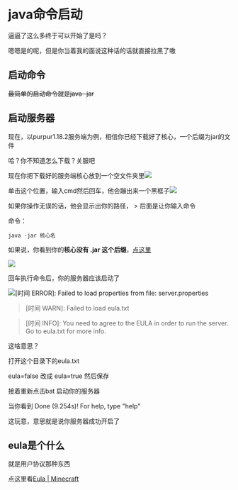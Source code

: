 # java命令启动

逼逼了这么多终于可以开始了是吗？

嗯嗯是的呢，但是你当着我的面说这种话的话就直接拉黑了嗷



## 启动命令

~~最简单的启动命令就是java -jar~~



## 启动服务器

现在，以purpur1.18.2服务端为例，相信你已经下载好了核心，一个后缀为jar的文件

哈？你不知道怎么下载？关服吧



现在你把下载好的服务端核心放到一个空文件夹里![](https://uploader.shimo.im/f/OQXm9Ktehf8tUtZ2.png!thumbnail?accessToken=eyJhbGciOiJIUzI1NiIsImtpZCI6ImRlZmF1bHQiLCJ0eXAiOiJKV1QifQ.eyJleHAiOjE2NzQ4Njk4NTksImZpbGVHVUlEIjoiYUJBWVZRWnB4RUl4UFEzaiIsImlhdCI6MTY3NDg2OTU1OSwiaXNzIjoidXBsb2FkZXJfYWNjZXNzX3Jlc291cmNlIiwidXNlcklkIjo4NTU3Njc0OH0.CIsvKdLYYarmwjUaIsTW9YUbhR6P-pjMCVZZic0SMYE)

单击这个位置，输入cmd然后回车，他会蹦出来一个黑框子![](https://uploader.shimo.im/f/ppLB9K1xXwNI7BLx.png!thumbnail?accessToken=eyJhbGciOiJIUzI1NiIsImtpZCI6ImRlZmF1bHQiLCJ0eXAiOiJKV1QifQ.eyJleHAiOjE2NzQ4Njk4NTksImZpbGVHVUlEIjoiYUJBWVZRWnB4RUl4UFEzaiIsImlhdCI6MTY3NDg2OTU1OSwiaXNzIjoidXBsb2FkZXJfYWNjZXNzX3Jlc291cmNlIiwidXNlcklkIjo4NTU3Njc0OH0.CIsvKdLYYarmwjUaIsTW9YUbhR6P-pjMCVZZic0SMYE)

如果你操作无误的话，他会显示出你的路径， &gt; 后面是让你输入命令

命令：

```
java -jar 核心名
```

如果说，你看到你的**核心没有 .jar 这个后缀**，[点这里](https://www.baidu.com/s?ie=utf-8&f=8&rsv_bp=1&rsv_idx=1&tn=baidu&wd=%E6%96%87%E4%BB%B6%E6%B2%A1%E6%9C%89%E5%90%8E%E7%BC%80%E5%90%8D&fenlei=256&rsv_pq=0xe310bede00000e11&rsv_t=80d30uPpZ8IG0Sx5B9XUoUCjn4stzuMX8ldGnnI5C1ZuntmoYf4rBQE6nFRJ&rqlang=en&rsv_enter=1&rsv_dl=tb&rsv_sug3=28&rsv_sug1=17&rsv_sug7=100&rsv_sug2=0&rsv_btype=i&inputT=3495&rsv_sug4=5417)

![](https://uploader.shimo.im/f/9s7RryozGtIpc9cW.png!thumbnail?accessToken=eyJhbGciOiJIUzI1NiIsImtpZCI6ImRlZmF1bHQiLCJ0eXAiOiJKV1QifQ.eyJleHAiOjE2NzQ4Njk4NTksImZpbGVHVUlEIjoiYUJBWVZRWnB4RUl4UFEzaiIsImlhdCI6MTY3NDg2OTU1OSwiaXNzIjoidXBsb2FkZXJfYWNjZXNzX3Jlc291cmNlIiwidXNlcklkIjo4NTU3Njc0OH0.CIsvKdLYYarmwjUaIsTW9YUbhR6P-pjMCVZZic0SMYE)

回车执行命令后，你的服务器应该启动了

![](https://uploader.shimo.im/f/6ygD9qf9HVqO4deh.jpg!thumbnail?accessToken=eyJhbGciOiJIUzI1NiIsImtpZCI6ImRlZmF1bHQiLCJ0eXAiOiJKV1QifQ.eyJleHAiOjE2NzQ4Njk4NTksImZpbGVHVUlEIjoiYUJBWVZRWnB4RUl4UFEzaiIsImlhdCI6MTY3NDg2OTU1OSwiaXNzIjoidXBsb2FkZXJfYWNjZXNzX3Jlc291cmNlIiwidXNlcklkIjo4NTU3Njc0OH0.CIsvKdLYYarmwjUaIsTW9YUbhR6P-pjMCVZZic0SMYE)\[时间 ERROR\]: Failed to load properties from file: server.properties

> \[时间 WARN\]: Failed to load eula.txt

> \[时间 INFO\]: You need to agree to the EULA in order to run the server. Go to eula.txt for more info.

这啥意思？

打开这个目录下的eula.txt

eula=false 改成 eula=true 然后保存

接着重新点击bat 启动你的服务器

当你看到 Done \(9.254s\)! For help, type "help"

这玩意，意思就是说你服务器成功开启了



## eula是个什么

就是用户协议那种东西

点这里看[Eula \| Minecraft](https://www.minecraft.net/zh-hans/eula)

